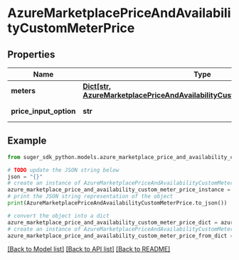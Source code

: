 # AzureMarketplacePriceAndAvailabilityCustomMeterPrice


## Properties

Name | Type | Description | Notes
------------ | ------------- | ------------- | -------------
**meters** | [**Dict[str, AzureMarketplacePriceAndAvailabilityCustomMeterPriceMeterItem]**](AzureMarketplacePriceAndAvailabilityCustomMeterPriceMeterItem.md) |  | [optional] 
**price_input_option** | **str** | default \&quot;usd\&quot; | [optional] 

## Example

```python
from suger_sdk_python.models.azure_marketplace_price_and_availability_custom_meter_price import AzureMarketplacePriceAndAvailabilityCustomMeterPrice

# TODO update the JSON string below
json = "{}"
# create an instance of AzureMarketplacePriceAndAvailabilityCustomMeterPrice from a JSON string
azure_marketplace_price_and_availability_custom_meter_price_instance = AzureMarketplacePriceAndAvailabilityCustomMeterPrice.from_json(json)
# print the JSON string representation of the object
print(AzureMarketplacePriceAndAvailabilityCustomMeterPrice.to_json())

# convert the object into a dict
azure_marketplace_price_and_availability_custom_meter_price_dict = azure_marketplace_price_and_availability_custom_meter_price_instance.to_dict()
# create an instance of AzureMarketplacePriceAndAvailabilityCustomMeterPrice from a dict
azure_marketplace_price_and_availability_custom_meter_price_from_dict = AzureMarketplacePriceAndAvailabilityCustomMeterPrice.from_dict(azure_marketplace_price_and_availability_custom_meter_price_dict)
```
[[Back to Model list]](../README.md#documentation-for-models) [[Back to API list]](../README.md#documentation-for-api-endpoints) [[Back to README]](../README.md)


